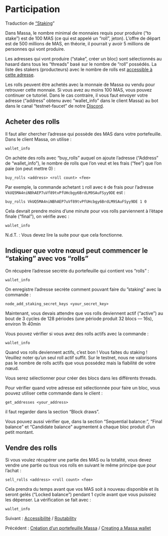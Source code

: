 # Participation

Traduction de [“Staking](https://docs.massa.net/en/latest/testnet/staking.html)”

Dans Massa, le nombre minimal de monnaies requis pour produire (“to stake”) est de 100 MAS (ce qui est appelé un “roll”, jeton). L’offre de départ est de 500 millions de MAS, en théorie, il pourrait y avoir 5 millions de personnes qui vont produire.

Les adresses qui vont produire (“stake”, créer un bloc) sont sélectionnés au hasard dans tous les “threads” basé sur le nombre de “roll” possédés. La liste des stakers (producteurs) avec le nombre de rolls est [accessible à cette adresse](https://massa.net/testnet/staking/).

Les rolls peuvent être achetés avec la monnaie de Massa ou vendu pour retrouver cette monnaie. Si vous avez au moins 100 MAS, vous pouvez continuer ce tutoriel. Dans le cas contraire, il vous faut envoyer votre adresse (“address” obtenu avec “wallet_info” dans le client Massa) au bot dans le canal “testnet-faucet” de notre [Discord](https://discord.com/invite/massa).

## Acheter des rolls

Il faut aller chercher l’adresse qui possède des MAS dans votre portefeuille. Dans le client Massa, on utilise :

`wallet_info`

On achète des rolls avec “buy_rolls” auquel on ajoute l’adresse (“Address” de “wallet_info”), le nombre de rolls que l’on veut et les frais (“fee”) que l’on paie (on peut mettre 0) :

`buy_rolls <address> <roll count> <fee>`

Par exemple, la commande achetant `1` roll avec `0` de frais pour l’adresse `VkUQ5MA4niNBhAEP7uVf89tvPfUHcbgy6BrdLM9SAuFSyy9DE` est :

`buy_rolls VkUQ5MA4niNBhAEP7uVf89tvPfUHcbgy6BrdLM9SAuFSyy9DE 1 0`

Cela devrait prendre moins d’une minute pour vos rolls parviennent à l’étape finale (“final”), on vérifie avec :

`wallet_info`

N.d.T. : Vous devez lire la suite pour que cela fonctionne.

## Indiquer que votre nœud peut commencer le “staking” avec vos “rolls”

On récupère l’adresse secrète du portefeuille qui contient vos “rolls” :

`wallet_info`

On enregistre l’adresse secrète comment pouvant faire du ”staking” avec la commande :

`node_add_staking_secret_keys <your_secret_key>`

Maintenant, vous devais attendre que vos rolls deviennent actif (“active”) au bout de 3 cycles de 128 périodes (une période produit 32 blocs — 16s), environ 1h 40min

Vous pouvez vérifier si vous avez des rolls actifs avec la commande :

`wallet_info`

Quand vos rolls deviennent actifs, c’est bon ! Vous faites du staking ! Veuillez noter qu’un seul roll actif suffit. Sur le testnet, nous ne valorisons pas le nombre de rolls actifs que vous possédez mais la fiabilité de votre nœud.

Vous serez sélectionner pour créer des blocs dans les différents threads.

Pour vérifier quand votre adresse est sélectionnée pour faire un bloc, vous pouvez utiliser cette commande dans le client :

`get_addresses <your_address>`

il faut regarder dans la section “Block draws”.

Vous pouvez aussi vérifier que, dans la section “Sequential balance:”, “Final balance” et “Candidate balance” augmentent à chaque bloc produit d’un petit montant.

## Vendre des rolls

Si vous voulez récupérer une partie des MAS ou la totalité, vous devez vendre une partie ou tous vos rolls en suivant le même principe que pour l’achat :

`sell_rolls <address> <roll count> <fee>`

Cela prendra du temps avant que vos MAS soit à nouveau disponible et ils seront gelés (“Locked balance”) pendant 1 cycle avant que vous puissiez les dépenser. La vérification se fait avec :

`wallet_info`

Suivant : [Accessibilité](./Routability.md) / [Routability](https://docs.massa.net/en/latest/testnet/routability.html)

Précédent : [Création d’un portefeuille Massa](./Creating_a_massa_wallet.md) / [Creating a Massa wallet](https://docs.massa.net/en/latest/testnet/wallet.html)
